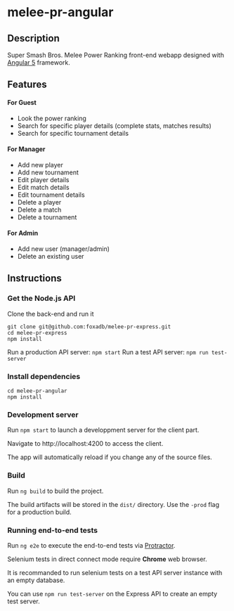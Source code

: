 # melee-pr-angular

## Description

Super Smash Bros. Melee Power Ranking front-end webapp designed with [Angular 5](https://angular.io) framework.

## Features

#### For Guest

- Look the power ranking
- Search for specific player details (complete stats, matches results)
- Search for specific tournament details

#### For Manager

- Add new player
- Add new tournament
- Edit player details
- Edit match details
- Edit tournament details
- Delete a player
- Delete a match
- Delete a tournament

#### For Admin

- Add new user (manager/admin)
- Delete an existing user

## Instructions

### Get the Node.js API

Clone the back-end and run it

```
git clone git@github.com:foxadb/melee-pr-express.git
cd melee-pr-express
npm install
```

Run a production API server: `npm start`
Run a test API server: `npm run test-server`

### Install dependencies

```
cd melee-pr-angular
npm install
```

### Development server

Run `npm start` to launch a developpment server for the client part.

Navigate to http://localhost:4200 to access the client.

The app will automatically reload if you change any of the source files.

### Build

Run `ng build` to build the project.

The build artifacts will be stored in the `dist/` directory. Use the `-prod` flag for a production build.

### Running end-to-end tests

Run `ng e2e` to execute the end-to-end tests via [Protractor](http://www.protractortest.org).

Selenium tests in direct connect mode require **Chrome** web browser.

It is recommanded to run selenium tests on a test API server instance with an empty database.

You can use `npm run test-server` on the Express API to create an empty test server.
